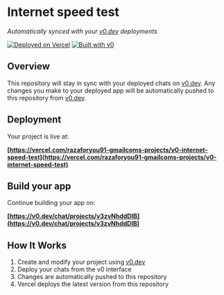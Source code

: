 # Internet speed test

*Automatically synced with your [v0.dev](https://v0.dev) deployments*

[![Deployed on Vercel](https://img.shields.io/badge/Deployed%20on-Vercel-black?style=for-the-badge&logo=vercel)](https://vercel.com/razaforyou91-gmailcoms-projects/v0-internet-speed-test)
[![Built with v0](https://img.shields.io/badge/Built%20with-v0.dev-black?style=for-the-badge)](https://v0.dev/chat/projects/v3zvNhddDlB)

## Overview

This repository will stay in sync with your deployed chats on [v0.dev](https://v0.dev).
Any changes you make to your deployed app will be automatically pushed to this repository from [v0.dev](https://v0.dev).

## Deployment

Your project is live at:

**[https://vercel.com/razaforyou91-gmailcoms-projects/v0-internet-speed-test](https://vercel.com/razaforyou91-gmailcoms-projects/v0-internet-speed-test)**

## Build your app

Continue building your app on:

**[https://v0.dev/chat/projects/v3zvNhddDlB](https://v0.dev/chat/projects/v3zvNhddDlB)**

## How It Works

1. Create and modify your project using [v0.dev](https://v0.dev)
2. Deploy your chats from the v0 interface
3. Changes are automatically pushed to this repository
4. Vercel deploys the latest version from this repository
